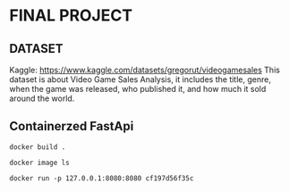 # FINAL PROJECT

## DATASET
Kaggle: https://www.kaggle.com/datasets/gregorut/videogamesales
This dataset is about Video Game Sales Analysis, it includes the title, genre, when the game was released, who published it, and how much it sold around the world.

## Containerzed FastApi
```docker build . ```

```docker image ls ```

```docker run -p 127.0.0.1:8080:8080 cf197d56f35c```